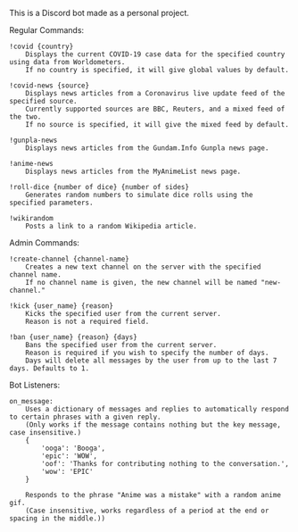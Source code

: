 This is a Discord bot made as a personal project.

Regular Commands:
    
    !covid {country}
        Displays the current COVID-19 case data for the specified country using data from Worldometers.
        If no country is specified, it will give global values by default.
    
    !covid-news {source}
        Displays news articles from a Coronavirus live update feed of the specified source. 
        Currently supported sources are BBC, Reuters, and a mixed feed of the two. 
        If no source is specified, it will give the mixed feed by default.

    !gunpla-news
        Displays news articles from the Gundam.Info Gunpla news page.

    !anime-news
        Displays news articles from the MyAnimeList news page.

    !roll-dice {number of dice} {number of sides}
        Generates random numbers to simulate dice rolls using the specified parameters.

    !wikirandom
        Posts a link to a random Wikipedia article.

Admin Commands:

    !create-channel {channel-name}
        Creates a new text channel on the server with the specified channel name. 
        If no channel name is given, the new channel will be named "new-channel."
    
    !kick {user_name} {reason}
        Kicks the specified user from the current server.
        Reason is not a required field.
    
    !ban {user_name} {reason} {days}
        Bans the specified user from the current server.
        Reason is required if you wish to specify the number of days.
        Days will delete all messages by the user from up to the last 7 days. Defaults to 1.

Bot Listeners:

    on_message:
        Uses a dictionary of messages and replies to automatically respond to certain phrases with a given reply.
        (Only works if the message contains nothing but the key message, case insensitive.)
        {
            'ooga': 'Booga',
            'epic': 'WOW',
            'oof': 'Thanks for contributing nothing to the conversation.',
            'wow': 'EPIC'
        }
        
        Responds to the phrase "Anime was a mistake" with a random anime gif. 
        (Case insensitive, works regardless of a period at the end or spacing in the middle.))
